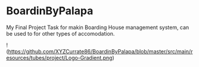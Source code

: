 # BoardinByPalapa
 My Final Project Task for makin Boarding House management system, can be used to for other types of accomodation.
 
 !(https://github.com/XYZCurrate86/BoardinByPalapa/blob/master/src/main/resources/tubes/project/Logo-Gradient.png)

